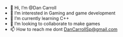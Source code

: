 - 👋 Hi, I’m @Dan Carroll
- 👀 I’m interested in Gaming and game development
- 🌱 I’m currently learning C++
- 💞️ I’m looking to collaborate to make games
- 📫 How to reach me dont DanCarrollSp@gmail.com

<!---
DanCarrollSp/DanCarrollSp is a ✨ special ✨ repository because its `README.md` (this file) appears on your GitHub profile.
You can click the Preview link to take a look at your changes.
--->
